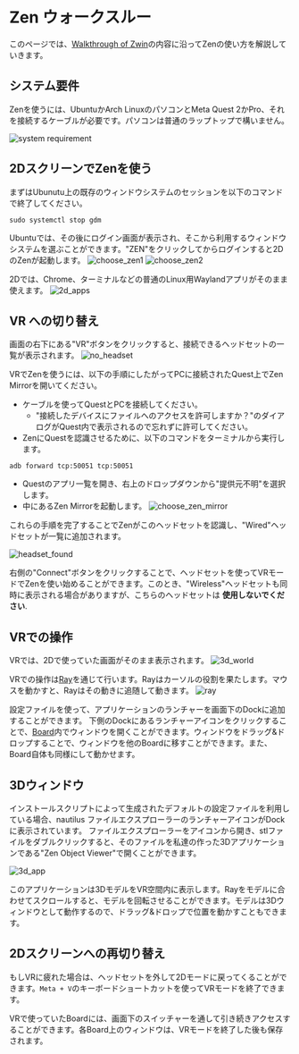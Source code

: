 # Zen ウォークスルー
このページでは、[Walkthrough of Zwin](https://www.youtube.com/watch?v=uZEDEfEZB1w&t=2s)の内容に沿ってZenの使い方を解説していきます。

## システム要件
Zenを使うには、UbuntuかArch LinuxのパソコンとMeta Quest 2かPro、それを接続するケーブルが必要です。パソコンは普通のラップトップで構いません。

![system requirement](system_requirement.png "imahge_tooltip")

## 2DスクリーンでZenを使う
まずはUbunutu上の既存のウィンドウシステムのセッションを以下のコマンドで終了してください。
```
sudo systemctl stop gdm
```

Ubuntuでは、その後にログイン画面が表示され、そこから利用するウィンドウシステムを選ぶことができます。"ZEN"をクリックしてからログインすると2DのZenが起動します。
![choose_zen1](choose_zen1.png "image_tooltip")
![choose_zen2](choose_zen2.png "image_tooltip")


2Dでは、Chrome、ターミナルなどの普通のLinux用Waylandアプリがそのまま使えます。
![2d_apps](2d_apps.png "image_tooltip")

## VR への切り替え
画面の右下にある"VR"ボタンをクリックすると、接続できるヘッドセットの一覧が表示されます。
![no_headset](no_headset.png "image_tooltip")

VRでZenを使うには、以下の手順にしたがってPCに接続されたQuest上でZen Mirrorを開いてください。

- ケーブルを使ってQuestとPCを接続してください。
  - "接続したデバイスにファイルへのアクセスを許可しますか？"のダイアログがQuest内で表示されるので忘れずに許可してください。
- ZenにQuestを認識させるために、以下のコマンドをターミナルから実行します。

```
adb forward tcp:50051 tcp:50051
```

- Questのアプリ一覧を開き、右上のドロップダウンから"提供元不明"を選択します。
- 中にあるZen Mirrorを起動します。
![choose_zen_mirror](choose_zen_mirror.png "image_tooltip")

これらの手順を完了することでZenがこのヘッドセットを認識し、"Wired"ヘッドセットが一覧に追加されます。

![headset_found](headset_found.png "image_tooltip")

右側の"Connect"ボタンをクリックすることで、ヘッドセットを使ってVRモードでZenを使い始めることができます。このとき、"Wireless"ヘッドセットも同時に表示される場合がありますが、こちらのヘッドセットは **使用しないでください**.


## VRでの操作
VRでは、2Dで使っていた画面がそのまま表示されます。
![3d_world](3d_world.png "image_tooltip")

VRでの操作は[Ray](https://www.zwin.dev/ja/what_is_it/interactions_on_zen#ray)を通じて行います。Rayはカーソルの役割を果たします。マウスを動かすと、Rayはその動きに追随して動きます。
![ray](ray.png "image_tooltip")

設定ファイルを使って、アプリケーションのランチャーを画面下のDockに追加することができます。 下側のDockにあるランチャーアイコンをクリックすることで、[Board](https://www.zwin.dev/ja/what_is_it/interactions_on_zen#board)内でウィンドウを開くことができます。ウィンドウをドラッグ&ドロップすることで、ウィンドウを他のBoardに移すことができます。また、Board自体も同様にして動かせます。

## 3Dウィンドウ
インストールスクリプトによって生成されたデフォルトの設定ファイルを利用している場合、nautilus ファイルエクスプローラーのランチャーアイコンがDockに表示されています。
ファイルエクスプローラーをアイコンから開き、stlファイルをダブルクリックすると、そのファイルを私達の作った3Dアプリケーションである"Zen Object Viewer"で開くことができます。

![3d_app](3d_app.png "image_tooltip")

このアプリケーションは3DモデルをVR空間内に表示します。Rayをモデルに合わせてスクロールすると、モデルを回転させることができます。モデルは3Dウィンドウとして動作するので、ドラッグ&ドロップで位置を動かすこともできます。

## 2Dスクリーンへの再切り替え
もしVRに疲れた場合は、ヘッドセットを外して2Dモードに戻ってくることができます。`Meta + V`のキーボードショートカットを使ってVRモードを終了できます。

VRで使っていたBoardには、画面下のスイッチャーを通して引き続きアクセスすることができます。各Board上のウィンドウは、VRモードを終了した後も保存されます。